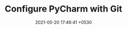 ---
layout: post
title:  "Configure PyCharm with Git"
date:   2021-05-20 17:46:41 +0530
categories: Software
---